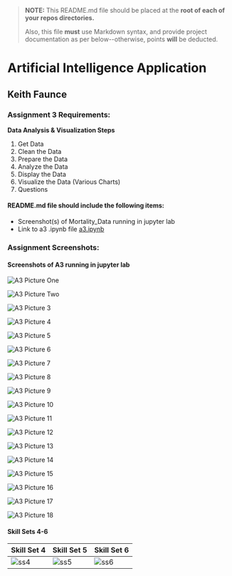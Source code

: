 > **NOTE:** This README.md file should be placed at the **root of each of your repos directories.**
>
>Also, this file **must** use Markdown syntax, and provide project documentation as per below--otherwise, points **will** be deducted.
>

# Artificial Intelligence Application

## Keith Faunce

### Assignment 3 Requirements:

**Data Analysis & Visualization Steps**

1. Get Data
2. Clean the Data
3. Prepare the Data
4. Analyze the Data
5. Display the Data
6. Visualize the Data (Various Charts)
7. Questions

#### README.md file should include the following items:

* Screenshot(s) of Mortality_Data running in jupyter lab
* Link to a3 .ipynb file [a3.ipynb](a3.ipynb "A3 jupyter notebook")


### Assignment Screenshots:

#### Screenshots of A3 running in jupyter lab 

![A3 Picture One](img3/a3_mortalitydata_p1.PNG)

![A3 Picture Two](img3/a3_mortalitydata_p2.PNG)

![A3 Picture 3](img3/a3_mortalitydata_p3.PNG)

![A3 Picture 4](img3/a3_mortalitydata_p4.PNG)

![A3 Picture 5](img3/a3_mortalitydata_p5.PNG)

![A3 Picture 6](img3/a3_mortalitydata_p6.PNG)

![A3 Picture 7](img3/a3_mortalitydata_p7.PNG)

![A3 Picture 8](img3/a3_mortalitydata_p8.PNG)

![A3 Picture 9](img3/a3_mortalitydata_p9.PNG)

![A3 Picture 10](img3/a3_mortalitydata_p10.PNG)

![A3 Picture 11](img3/a3_mortalitydata_p11.PNG)

![A3 Picture 12](img3/a3_mortalitydata_p12.PNG)

![A3 Picture 13](img3/a3_mortalitydata_p13.PNG)

![A3 Picture 14](img3/a3_mortalitydata_p14.PNG)

![A3 Picture 15](img3/a3_mortalitydata_p15.PNG)

![A3 Picture 16](img3/a3_mortalitydata_p16.PNG)

![A3 Picture 17](img3/a3_mortalitydata_p17.PNG)

![A3 Picture 18](img3/a3_mortalitydata_p18.PNG)




#### Skill Sets 4-6

Skill Set 4             | Skill Set 5             | Skill Set 6             |
----------------------- | ----------------------- | ----------------------- |
![ss4](img3/ss4_SS.png) | ![ss5](img3/ss5_ss.png) | ![ss6](img3/ss6_ss.png) |
